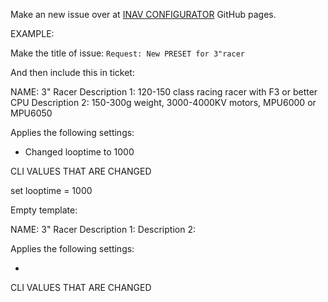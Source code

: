 Make an new issue over at [INAV CONFIGURATOR](https://github.com/iNavFlight/inav-configurator) GitHub pages.

EXAMPLE:

Make the title of issue: `Request: New PRESET for 3"racer`


And then include this in ticket:


NAME: 3" Racer
Description 1: 120-150 class racing racer with F3 or better CPU
Description 2: 150-300g weight, 3000-4000KV motors, MPU6000 or MPU6050

Applies the following settings:

* Changed looptime to 1000

CLI VALUES THAT ARE CHANGED

set looptime = 1000




Empty template:

NAME: 3" Racer
Description 1: 
Description 2: 

Applies the following settings:

* 

CLI VALUES THAT ARE CHANGED

